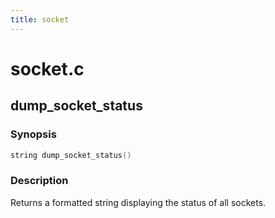 ```yaml
---
title: socket
---
```

# socket.c

## dump_socket_status

### Synopsis

```c
string dump_socket_status()
```

### Description

Returns a formatted string displaying the status of all sockets.

